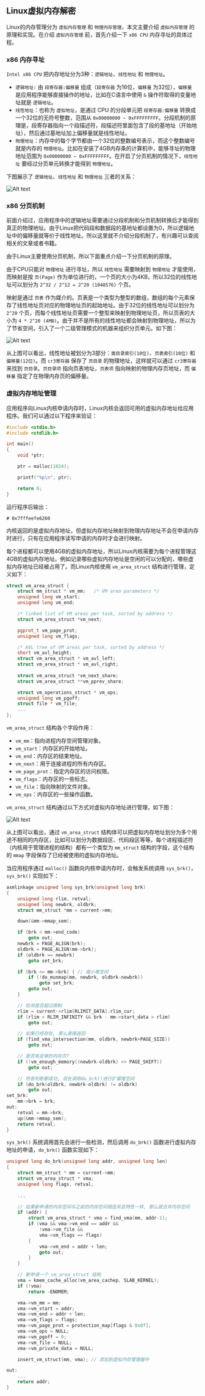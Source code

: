## Linux虚拟内存解密

Linux的内存管理分为 `虚拟内存管理` 和 `物理内存管理`，本文主要介绍 `虚拟内存管理` 的原理和实现。在介绍 `虚拟内存管理` 前，首先介绍一下 `x86 CPU` 内存寻址的具体过程。

### x86 内存寻址

`Intel x86 CPU` 把内存地址分为3种：`逻辑地址`、`线性地址` 和 `物理地址`。
* `逻辑地址:` 由 `段寄存器:偏移量` 组成（`段寄存器` 为16位，`偏移量` 为32位），`偏移量` 是应用程序能够直接操作的地址，比如在C语言中使用 `&` 操作符取得的变量地址就是 `逻辑地址`。
*  `线性地址`：也称为 `虚拟地址`，是通过 CPU 的分段单元把 `段寄存器:偏移量` 转换成一个32位的无符号整数，范围从 `0x00000000 ~ 0xFFFFFFFFF`。分段机制的原理是，段寄存器指向一个段描述符，段描述符里面包含了段的基地址（开始地址），然后通过基地址加上偏移量就是线性地址。
*  `物理地址`：内存中的每个字节都由一个32位的整数编号表示，而这个整数编号就是内存的 `物理地址`。比如在安装了4GB内存条的计算机中，能够寻址的物理地址范围为 `0x00000000 ~ 0xFFFFFFFFF`。在开启了分页机制的情况下，`线性地址` 要经过分页单元转换才能得到 `物理地址`。

下图展示了 `逻辑地址`、`线性地址` 和 `物理地址` 三者的关系：

![Alt text](./memory-address.jpeg)

### x86 分页机制

前面介绍过，应用程序中的逻辑地址需要通过分段机制和分页机制转换后才能得到真正的物理地址。由于Linux把代码段和数据段的基地址都设置为0，所以逻辑地址中的偏移量就等价于线性地址。所以这里就不介绍分段机制了，有兴趣可以查阅相关的文章或者书籍。

由于Linux主要使用分页机制，所以下面重点介绍一下分页机制的原理。

由于CPU只能对 `物理地址` 进行寻址，所以 `线性地址` 需要映射到 `物理地址` 才能使用，而映射是按 `页(Page)` 作为单位进行的，一个页的大小为4KB，所以32位的线性地址可以划分为 `2^32 / 2^12 = 2^20 (1048576)` 个页。

映射是通过 `页表` 作为媒介的。页表是一个类型为整型的数组，数组的每个元素保存了线性地址页对应的物理地址页的起始地址。由于32位的线性地址可以划分为 `2^20` 个页，而每个线性地址页需要一个整型来映射到物理地址页，所以页表的大小为 `4 * 2^20 (4MB)`。由于并不是所有的线性地址都会映射到物理地址，所以为了节省空间，引入了一个二级管理模式的机器来组织分页单元。如下图：

![Alt text](./lining-pyh-mapping.jpg)

从上图可以看出，线性地址被划分为3部分：`面目录索引(10位)`、`页表索引(10位)` 和 `偏移量(12位)`。而 `cr3寄存器` 保存了 `页目录` 的物理地址，这样就可以通过 `cr3寄存器` 来找到 `页目录`。`页目录项` 指向页表地址，`页表项` 指向映射的物理内存页地址，而 `偏移量` 指定了在物理内存页的偏移量。

### 虚拟内存地址管理

应用程序向Linux内核申请内存时，Linux内核会返回可用的虚拟内存地址给应用程序。我们可以通过以下程序来验证：
```cpp
#include <stdio.h>
#include <stdlib.h>

int main()
{
    void *ptr;

    ptr = malloc(1024);

    printf("%p\n", ptr);

    return 0;
}
```

运行程序后输出：

```plain
# 0x7fffeefe6260
```

内核返回的是虚拟内存地址，但虚拟内存地址映射到物理内存地址不会在申请内存时进行，只有在应用程序读写申请的内存时才会进行映射。

每个进程都可以使用4GB的虚拟内存地址，所以Linux内核需要为每个进程管理这4GB的虚拟内存地址。例如记录哪些虚拟内存地址是空闲的可以分配的，哪些虚拟内存地址已经被占用了。而Linux内核使用 `vm_area_struct` 结构进行管理，定义如下：
```cpp
struct vm_area_struct {
    struct mm_struct * vm_mm;   /* VM area parameters */
    unsigned long vm_start;
    unsigned long vm_end;

    /* linked list of VM areas per task, sorted by address */
    struct vm_area_struct *vm_next;

    pgprot_t vm_page_prot;
    unsigned long vm_flags;

    /* AVL tree of VM areas per task, sorted by address */
    short vm_avl_height;
    struct vm_area_struct * vm_avl_left;
    struct vm_area_struct * vm_avl_right;
    
    struct vm_area_struct *vm_next_share;
    struct vm_area_struct **vm_pprev_share;

    struct vm_operations_struct * vm_ops;
    unsigned long vm_pgoff;
    struct file * vm_file;
    ...
};
```
`vm_area_struct` 结构各个字段作用：
* `vm_mm`：指向进程内存空间管理对象。
* `vm_start`：内存区的开始地址。
* `vm_end`：内存区的结束地址。
* `vm_next`：用于连接进程的所有内存区。
* `vm_page_prot`：指定内存区的访问权限。
* `vm_flags`：内存区的一些标志。
* `vm_file`：指向映射的文件对象。
* `vm_ops`：内存区的一些操作函数。

`vm_area_struct` 结构通过以下方式对虚拟内存地址进行管理，如下图：

![Alt text](./vm_address.png)

从上图可以看出，通过 `vm_area_struct` 结构体可以把虚拟内存地址划分为多个用途不相同的内存区，比如可以划分为数据段区、代码段区等等。每个进程描述符（内核用于管理进程的结构）都有一个类型为 `mm_struct` 结构的字段，这个结构的 `mmap` 字段保存了已经被使用的虚拟内存地址。

当应用程序通过 `malloc()` 函数向内核申请内存时，会触发系统调用 `sys_brk()`，`sys_brk()` 实现如下：
```cpp
asmlinkage unsigned long sys_brk(unsigned long brk)
{
    unsigned long rlim, retval;
    unsigned long newbrk, oldbrk;
    struct mm_struct *mm = current->mm;

    down(&mm->mmap_sem);

    if (brk < mm->end_code)
        goto out;
    newbrk = PAGE_ALIGN(brk);
    oldbrk = PAGE_ALIGN(mm->brk);
    if (oldbrk == newbrk)
        goto set_brk;

    if (brk <= mm->brk) { // 缩小堆空间
        if (!do_munmap(mm, newbrk, oldbrk-newbrk))
            goto set_brk;
        goto out;
    }

    // 检测是否超过限制
    rlim = current->rlim[RLIMIT_DATA].rlim_cur;
    if (rlim < RLIM_INFINITY && brk - mm->start_data > rlim)
        goto out;

    // 如果已经存在, 那么直接返回
    if (find_vma_intersection(mm, oldbrk, newbrk+PAGE_SIZE)) 
        goto out;

    // 是否有足够的内存页?
    if (!vm_enough_memory((newbrk-oldbrk) >> PAGE_SHIFT))
        goto out;

    // 所有判断都成功, 现在调用do_brk()进行扩展堆空间
    if (do_brk(oldbrk, newbrk-oldbrk) != oldbrk)
        goto out;
set_brk:
    mm->brk = brk;
out:
    retval = mm->brk;
    up(&mm->mmap_sem);
    return retval;
}
```
`sys_brk()` 系统调用首先会进行一些检测，然后调用 `do_brk()` 函数进行虚拟内存地址的申请，`do_brk()` 函数实现如下：
```cpp
unsigned long do_brk(unsigned long addr, unsigned long len)
{
    struct mm_struct * mm = current->mm;
    struct vm_area_struct * vma;
    unsigned long flags, retval;
    
    ...

    // 如果新申请的内存空间与之前的内存空间相连并且特性一样, 那么就合并内存空间
    if (addr) {
        struct vm_area_struct * vma = find_vma(mm, addr-1);
        if (vma && vma->vm_end == addr &&
            !vma->vm_file &&
            vma->vm_flags == flags)
        {
            vma->vm_end = addr + len;
            goto out;
        }
    }

    // 新申请一个 vm_area_struct 结构
    vma = kmem_cache_alloc(vm_area_cachep, SLAB_KERNEL); 
    if (!vma)
        return -ENOMEM;

    vma->vm_mm = mm;
    vma->vm_start = addr;
    vma->vm_end = addr + len;
    vma->vm_flags = flags;
    vma->vm_page_prot = protection_map[flags & 0x0f];
    vma->vm_ops = NULL;
    vma->vm_pgoff = 0;
    vma->vm_file = NULL;
    vma->vm_private_data = NULL;

    insert_vm_struct(mm, vma); // 添加到虚拟内存管理器中

out:
    ...
    return addr;
}
```









